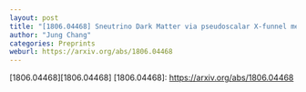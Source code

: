 ```yaml
---
layout: post
title: "[1806.04468] Sneutrino Dark Matter via pseudoscalar X-funnel meets Inverse Seesaw"
author: "Jung Chang"
categories: Preprints
weburl: https://arxiv.org/abs/1806.04468
---
```


[1806.04468][1806.04468]
[1806.04468]: https://arxiv.org/abs/1806.04468
